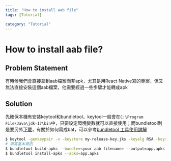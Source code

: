 ```yaml
---
title: "How to install aab file"
tags: [Tutorial]

category: "Tutorial"
---
```


# How to install aab file?
<!-- more -->

## Problem Statement
有時候我們會直接拿到aab檔案而非apk，尤其是用React Native寫的專案，但又無法直接安裝這個aab檔案，他需要經過一些步驟才能轉成apk

## Solution
先確保本機有安裝keytool和bundletool，keytool一般會在`C:\Program File\Java\jdk-17\bin`中，只要設定環境變數就可以直接使用；而bundletool則是要另外[下載](https://github.com/google/bundletool/releases)，有關於如何寫成bat，可以參考[bundletool 工具使用詳解](https://blog.csdn.net/yingaizhu/article/details/119545459)
```bash
$ keytool -genkeypair -v -keystore my-release-key.jks -keyalg RSA -keysize 2048 -validity 10000 -alias my-key-alias
# 填寫基本資訊
$ bundletool build-apks --bundle=<your aab filename> --output=app.apks --ks=./my-release-key.jks --ks-key-alias=my-key-alias
$ bundletool install-apks --apks=app.apks
```